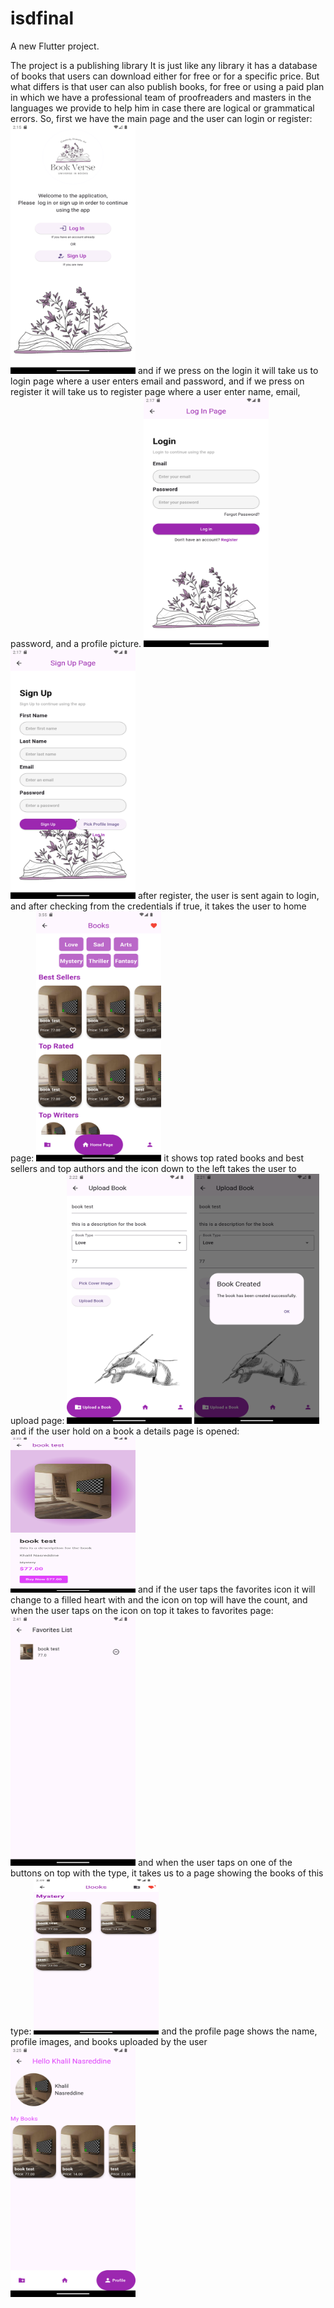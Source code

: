 # isdfinal

A new Flutter project.

The project is a publishing library
It is just like any library it has a database of books that users can download either for free or 
for a specific price.
But what differs is that user can also publish books, for free or using a paid plan in which we 
have a professional team of proofreaders and masters in the languages we provide to help him in 
case there are logical or grammatical errors.
So, first we have the main page and the user can login or register:
<img alt="Screenshot_20240610_141541.png" height="400" src="Screenshot_20240610_141541.png" width="200"/>
and if we press on the login it will take us to login page where a user enters email and password,
and if we press on register it will take us to register page where a user enter name, email,
password, and a profile picture.
<img alt="Screenshot_20240610_141705.png" height="400" src="Screenshot_20240610_141705.png" width="200"/>
<img alt="Screenshot_20240610_141715.png" height="400" src="Screenshot_20240610_141715.png" width="200"/>
after register, the user is sent again to login, and after checking from the credentials if true,
it takes the user to home page:
<img alt="Screenshot_20240610_155618.png" height="400" src="Screenshot_20240610_155618.png" width="200"/>
it shows top rated books and best sellers and top authors
and the icon down to the left takes the user to upload page:
<img alt="Screenshot_20240610_142204.png" height="400" src="Screenshot_20240610_142204.png" width="200"/>
<img alt="Screenshot_20240610_142151.png" height="400" src="Screenshot_20240610_142151.png" width="200"/>
and if the user hold on a book a details page is opened:
<img alt="Screenshot_20240610_142232.png" height="250" src="Screenshot_20240610_142232.png" width="200"/>
and if the user taps the favorites icon it will change to a filled heart with and the icon on top 
will have the count, and when the user taps on the icon on top it takes to favorites page:
<img alt="Screenshot_20240610_144152.png" height="400" src="Screenshot_20240610_144152.png" width="200"/>
and when the user taps on one of the buttons on top with the type, it takes us to a page 
showing the books of this type:
<img alt="Screenshot_20240610_144934.png" height="250" src="Screenshot_20240610_144934.png" width="200"/>
and the profile page shows the name, profile images, and books uploaded by the user
<img alt="Screenshot_20240610_152548.png" height="400" src="Screenshot_20240610_152548.png" width="200"/>
